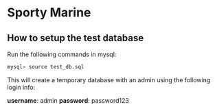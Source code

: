 # Sporty Marine

## How to setup the test database

Run the following commands in mysql:

```bash
mysql> source test_db.sql
```

This will create a temporary database with an admin using the following login info:

**username**: admin
**password**: password123
